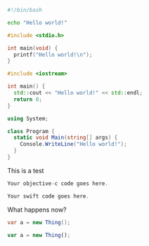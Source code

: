 ``` bash tab="Bash"
#!/bin/bash

echo "Hello world!"
```

``` c tab="C"
#include <stdio.h>

int main(void) {
  printf("Hello world!\n");
}
```

``` c++ tab="C++"
#include <iostream>

int main() {
  std::cout << "Hello world!" << std::endl;
  return 0;
}
```

``` c# tab="C#"
using System;

class Program {
  static void Main(string[] args) {
    Console.WriteLine("Hello world!");
  }
}
```


This is a test

```c# tab="C#"
Your objective-c code goes here.
```

```javascript tab="Javascript"
Your swift code goes here.
``` 

What happens now?

```c# tab="C#"
var a = new Thing();
```

```javascript tab="Javascript"
var a = new Thing();
```
